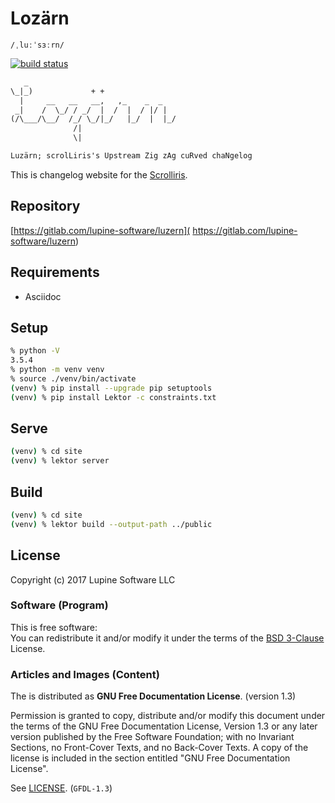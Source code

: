 # Lozärn

`/ˌluːˈsɜːrn/`

[![build status](https://gitlab.com/lupine-software/luzern/badges/master/build.svg)](
https://gitlab.com/lupine-software/luzern/commits/master)

```txt
   _
\_|_)             + +
  |     __   __   __,   ,_    _  _
 _|    /  \_/ / _/  |  /  |  / |/ |
(/\___/\__/  /_/ \_/|_/   |_/  |  |_/
              /|
              \|

Luzärn; scrolLiris's Upstream Zig zAg cuRved chaNgelog
```

This is changelog website for the [Scrolliris](
https://about.scrolliris.com/).


## Repository

[https://gitlab.com/lupine-software/luzern](
https://gitlab.com/lupine-software/luzern)


## Requirements

* Asciidoc


## Setup

```zsh
% python -V
3.5.4
% python -m venv venv
% source ./venv/bin/activate
(venv) % pip install --upgrade pip setuptools
(venv) % pip install Lektor -c constraints.txt
```

## Serve

```zsh
(venv) % cd site
(venv) % lektor server
```


## Build

```zsh
(venv) % cd site
(venv) % lektor build --output-path ../public
```


## License

Copyright (c) 2017 Lupine Software LLC

### Software (Program)

This is free software:  
You can redistribute it and/or modify it under the terms of
the [BSD 3-Clause](
https://opensource.org/licenses/BSD-3-Clause) License.

### Articles and Images (Content)

The is distributed as **GNU Free Documentation
License**. (version 1.3)

Permission is granted to copy, distribute and/or modify this document
under the terms of the GNU Free Documentation License, Version 1.3
or any later version published by the Free Software Foundation;
with no Invariant Sections, no Front-Cover Texts, and no Back-Cover Texts.
A copy of the license is included in the section entitled "GNU
Free Documentation License".

See [LICENSE](LICENSE). (`GFDL-1.3`)
